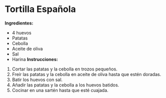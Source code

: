 # Tortilla Española
**Ingredientes:**
* 4 huevos
* Patatas
* Cebolla
* Aceite de oliva
* Sal
* Harina
**Instrucciones:**
1. Cortar las patatas y la cebolla en trozos pequeños.
2. Freír las patatas y la cebolla en aceite de oliva hasta que estén doradas.
3. Batir los huevos con sal.
4. Añadir las patatas y la cebolla a los huevos batidos.
5. Cocinar en una sartén hasta que esté cuajada.